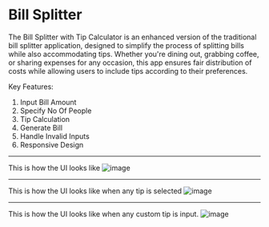 # Bill Splitter

The Bill Splitter with Tip Calculator is an enhanced version of the traditional bill splitter application, designed to simplify the process of splitting bills while also accommodating tips. Whether you're dining out, grabbing coffee, or sharing expenses for any occasion, this app ensures fair distribution of costs while allowing users to include tips according to their preferences.

Key Features:

1. Input Bill Amount 
2. Specify No Of People 
3. Tip Calculation 
4. Generate Bill 
5. Handle Invalid Inputs  
6. Responsive Design

-------------------------------------------------------------------------------------------------------------------------------------------------------------------------------------------
This is how the UI looks like
![image](https://github.com/skykunnu/Bill-Splitter/assets/73191595/77bbdb92-90d0-4d7f-82d2-90a70ef095dc)

--------------------------------------------------------------------------------------------------------------------------------------------
This is how the UI looks like when any tip is selected
![image](https://github.com/skykunnu/Bill-Splitter/assets/73191595/db877429-04e7-4316-aff3-802dc6e96164)

------------------------------------------------------------------------------------------------------------------------------------------
This is how the UI looks like when any custom tip is input. 
![image](https://github.com/skykunnu/Bill-Splitter/assets/73191595/5fd393d5-18a8-4677-963c-547a27b3aa90)
